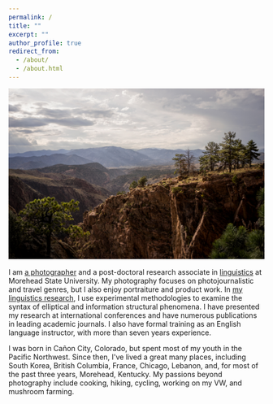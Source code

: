```yaml
---
permalink: /
title: ""
excerpt: ""
author_profile: true
redirect_from: 
  - /about/
  - /about.html
---
```

<img src='/images/Colorado(web).jpg'>

I am [a photographer](https://drdavidpotter.github.io/portfolio/) and a post-doctoral research associate in [linguistics](https://drdavidpotter.github.io/files/PotterCV.pdf) at Morehead State University. My photography focuses on photojournalistic and travel genres, but I also enjoy portraiture and product work. In [my linguistics research](https://drdavidpotter.github.io/research/), I use experimental methodologies to examine the syntax of elliptical and information structural phenomena. I have presented my research at international conferences and have numerous publications in leading academic journals. I also have formal training as an English language instructor, with more than seven years experience.

I was born in Cañon City, Colorado, but spent most of my youth in the Pacific Northwest. Since then, I've lived a great many places, including South Korea, British Columbia, France, Chicago, Lebanon, and, for most of the past three years, Morehead, Kentucky. My passions beyond photography include cooking, hiking, cycling, working on my VW, and mushroom farming.